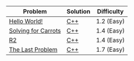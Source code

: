 |Problem|Solution|Difficulty|
|---|---|---|
|[Hello World!](https://open.kattis.com/problems/hello)|[C++](/kattis/src/hello.cpp)|1.2 (Easy)|
|[Solving for Carrots](https://open.kattis.com/problems/carrots)|[C++](/kattis/src/carrots.cpp)|1.4 (Easy)|
|[R2](https://open.kattis.com/problems/r2)|[C++](/kattis/src/r2.cpp)|1.4 (Easy)|
|[The Last Problem](https://open.kattis.com/problems/thelastproblem)|[C++](/kattis/src/thelastproblem.cpp)|1.7 (Easy)|
